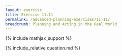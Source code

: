 ```yaml
---
layout: exercise
title: Exercise 11.11
permalink: /advanced-planning-exercises/11-11/
breadcrumb: Planning and Acting in the Real World
---
```


{% include mathjax_support %}

<div><i class="arrow-up loader" data-chapter="advanced-planning-exercises" data-exercise="ex_11" data-rating="0"></i></div>
{% include_relative question.md %}
